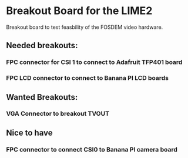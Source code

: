# Breakout Board for the LIME2

Breakout board to test feasbility of the FOSDEM video hardware.

## Needed breakouts:
### FPC connector for CSI 1 to connect to Adafruit TFP401 board
### FPC LCD connector to connect to Banana PI LCD boards

## Wanted Breakouts:
### VGA Connector to breakout TVOUT

## Nice to have
### FPC connector to connect CSI0 to  Banana PI camera board
